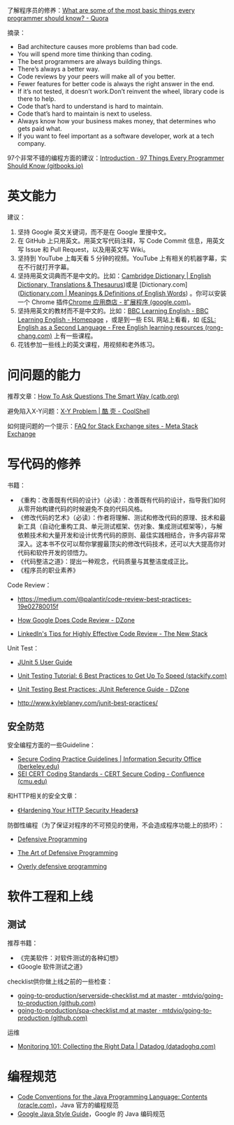 了解程序员的修养：[What are some of the most basic things every programmer should know? - Quora](https://www.quora.com/What-are-some-of-the-most-basic-things-every-programmer-should-know)

摘录：

* Bad architecture causes more problems than bad code.
* You will spend more time thinking than coding.
* The best programmers are always building things.
* There’s always a better way.
* Code reviews by your peers will make all of you better.
* Fewer features for better code is always the right answer in the end.
* If it’s not tested, it doesn’t work.Don’t reinvent the wheel, library code is there to help.
* Code that’s hard to understand is hard to maintain.
* Code that’s hard to maintain is next to useless.
* Always know how your business makes money, that determines who gets paid what.
* If you want to feel important as a software developer, work at a tech company.

97个非常不错的编程方面的建议：[Introduction · 97 Things Every Programmer Should Know (gitbooks.io)](https://97-things-every-x-should-know.gitbooks.io/97-things-every-programmer-should-know/content/en/index.html)

# 英文能力

建议：

1. 坚持 Google 英文关键词，而不是在 Google 里搜中文。
2. 在 GitHub 上只用英文。用英文写代码注释，写 Code Commit 信息，用英文写 Issue 和 Pull Request，以及用英文写 Wiki。
3. 坚持到 YouTube 上每天看 5 分钟的视频。YouTube 上有相关的机器字幕，实在不行就打开字幕。
4. 坚持用英文词典而不是中文的。比如：[Cambridge Dictionary | English Dictionary, Translations & Thesaurus](https://dictionary.cambridge.org/))或是 [Dictionary.com]([Dictionary.com | Meanings & Definitions of English Words](https://www.dictionary.com/)) 。你可以安装一个 Chrome 插件[Chrome 应用商店 - 扩展程序 (google.com)](https://chrome.google.com/webstore/detail/google-dictionary-by-goog/mgijmajocgfcbeboacabfgobmjgjcoja)。
5. 坚持用英文的教材而不是中文的。比如：[BBC Learning English - BBC Learning English - Homepage](https://www.bbc.co.uk/learningenglish/) ，或是到一些 ESL 网站上看看，如 ([ESL: English as a Second Language - Free English learning resources (rong-chang.com)](https://www.rong-chang.com/) 上有一些课程。
6. 花钱参加一些线上的英文课程，用视频和老外练习。

# 问问题的能力

推荐文章：[How To Ask Questions The Smart Way (catb.org)](http://www.catb.org/~esr/faqs/smart-questions.html)

避免陷入X-Y问题：[X-Y Problem | 酷 壳 - CoolShell](https://coolshell.cn/articles/10804.html)

如何提问题的一个提示：[FAQ for Stack Exchange sites - Meta Stack Exchange](https://meta.stackexchange.com/questions/7931/faq-for-stack-exchange-sites)

# 写代码的修养

书籍：

* 《重构：改善既有代码的设计》（必读）：改善既有代码的设计，指导我们如何从零开始构建代码的时候避免不良的代码风格。
* 《修改代码的艺术》（必读）：作者将理解、测试和修改代码的原理、技术和最新工具（自动化重构工具、单元测试框架、仿对象、集成测试框架等），与解依赖技术和大量开发和设计优秀代码的原则、最佳实践相结合，许多内容非常深入。这本书不仅可以帮你掌握最顶尖的修改代码技术，还可以大大提高你对代码和软件开发的领悟力。
* 《代码整洁之道》：提出一种观念，代码质量与其整洁度成正比。
* 《程序员的职业素养》

Code Review：

* https://medium.com/@palantir/code-review-best-practices-19e02780015f

* [How Google Does Code Review - DZone](https://dzone.com/articles/how-google-does-code-review)
* [LinkedIn's Tips for Highly Effective Code Review - The New Stack](https://thenewstack.io/linkedin-code-review/)

Unit Test：

* [JUnit 5 User Guide](https://junit.org/junit5/docs/current/user-guide/)

* [Unit Testing Tutorial: 6 Best Practices to Get Up To Speed (stackify.com)](https://stackify.com/unit-testing-basics-best-practices/)
* [Unit Testing Best Practices: JUnit Reference Guide - DZone](https://dzone.com/articles/unit-testing-best-practices)
* http://www.kyleblaney.com/junit-best-practices/

## 安全防范

安全编程方面的一些Guideline：

* [Secure Coding Practice Guidelines | Information Security Office (berkeley.edu)](https://security.berkeley.edu/secure-coding-practice-guidelines)
* [SEI CERT Coding Standards - CERT Secure Coding - Confluence (cmu.edu)](https://wiki.sei.cmu.edu/confluence/display/seccode/SEI+CERT+Coding+Standards)

和HTTP相关的安全文章：

* [《Hardening Your HTTP Security Headers》](https://www.keycdn.com/blog/http-security-headers/)

防御性编程（为了保证对程序的不可预见的使用，不会造成程序功能上的损坏）：

* [Defensive Programming](https://en.wikipedia.org/wiki/Defensive_programming)

* [The Art of Defensive Programming]([medium.com](https://medium.com/web-engineering-vox/the-art-of-defensive-programming-6789a9743ed4))
* [Overly defensive programming](https://medium.com/@cvitullo/overly-defensive-programming-e7a1b3d234c2)

# 软件工程和上线

## 测试

推荐书籍：

* 《完美软件：对软件测试的各种幻想》
* 《Google 软件测试之道》

checklist供你做上线之前的一些检查：

* [going-to-production/serverside-checklist.md at master · mtdvio/going-to-production (github.com)](https://github.com/mtdvio/going-to-production/blob/master/serverside-checklist.md)
* [going-to-production/spa-checklist.md at master · mtdvio/going-to-production (github.com)](https://github.com/mtdvio/going-to-production/blob/master/spa-checklist.md)

运维

* [Monitoring 101: Collecting the Right Data | Datadog (datadoghq.com)](https://www.datadoghq.com/blog/monitoring-101-collecting-data/)

# 编程规范

* [Code Conventions for the Java Programming Language: Contents (oracle.com)](https://www.oracle.com/java/technologies/javase/codeconventions-contents.html)，Java 官方的编程规范
* [Google Java Style Guide](https://google.github.io/styleguide/javaguide.html)，Google 的 Java 编码规范
